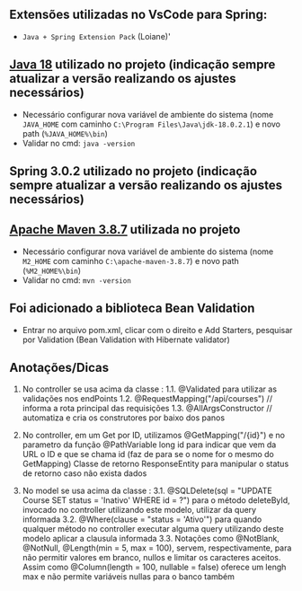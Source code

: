 ## Extensões utilizadas no VsCode para Spring:

- `Java + Spring Extension Pack` (Loiane)'

## [Java 18](https://www.oracle.com/java/technologies/javase/jdk18-archive-downloads.html) utilizado no projeto (indicação sempre atualizar a versão realizando os ajustes necessários)

- Necessário configurar nova variável de ambiente do sistema (nome `JAVA_HOME` com caminho `C:\Program Files\Java\jdk-18.0.2.1`) e novo path (`%JAVA_HOME%\bin`)
- Validar no cmd: `java -version`

## Spring 3.0.2 utilizado no projeto (indicação sempre atualizar a versão realizando os ajustes necessários)

## [Apache Maven 3.8.7](https://maven.apache.org/download.cgi) utilizada no projeto

- Necessário configurar nova variável de ambiente do sistema (nome `M2_HOME` com caminho `C:\apache-maven-3.8.7`) e novo path (`%M2_HOME%\bin`)
- Validar no cmd: `mvn -version`

## Foi adicionado a biblioteca Bean Validation

- Entrar no arquivo pom.xml, clicar com o direito e Add Starters, pesquisar por Validation (Bean Validation with Hibernate validator)

## Anotações/Dicas

1. No controller se usa acima da classe :
   1.1. @Validated para utilizar as validações nos endPoints
   1.2. @RequestMapping("/api/courses") // informa a rota principal das requisições
   1.3. @AllArgsConstructor // automatiza e cria os construtores por baixo dos panos

2. No controller, em um Get por ID, utilizamos @GetMapping("/{id}") e no parametro da função @PathVariable long id para indicar que vem da URL o ID e que se chama id (faz de para se o nome for o mesmo do GetMapping)
   Classe de retorno ResponseEntity<Course> para manipular o status de retorno caso não exista dados
   
3. No model se usa acima da classe :
   3.1. @SQLDelete(sql = "UPDATE Course SET status = 'Inativo' WHERE id = ?") para o método deleteById, invocado no controller utilizando este modelo, utilizar da query informada
   3.2. @Where(clause = "status = 'Ativo'") para quando qualquer método no controller executar alguma query utilizando deste modelo aplicar a clausula informada
   3.3. Notações como @NotBlank, @NotNull, @Length(min = 5, max = 100), servem, respectivamente, para não permitir valores em branco, nullos e limitar os caracteres aceitos. Assim como @Column(length = 100, nullable = false) oferece um lengh max e não permite variáveis nullas para o banco também
